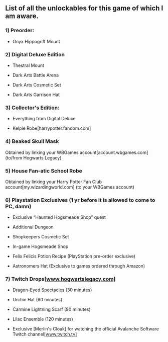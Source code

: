 
## List of all the unlockables for this game of which I am aware.

  

### 1) Preorder:


- Onyx Hippogriff Mount


### 2) Digital Deluxe Edition

- Thestral Mount

- Dark Arts Battle Arena

- Dark Arts Cosmetic Set

- Dark Arts Garrison Hat

### 3) Collector's Edition:

- Everything from Digital Deluxe

- Kelpie Robe[harrypotter.fandom.com]

  
  

### 4) Beaked Skull Mask

Obtained by linking your WBGames account[account.wbgames.com] (to/from Hogwarts Legacy)

  

### 5) House Fan-atic School Robe

Obtained by linking your Harry Potter Fan Club account[my.wizardingworld.com] (to your WBGames account)

  

### 6) Playstation Exclusives (1 yr before it is allowed to come to PC, damn)

  

- Exclusive “Haunted Hogsmeade Shop” quest

- Additional Dungeon

- Shopkeepers Cosmetic Set

- In-game Hogsmeade Shop

- Felix Felicis Potion Recipe (PlayStation pre-order exclusive)

- Astronomers Hat (Exclusive to games ordered through Amazon)

  
  

### 7) Twitch Drops[www.hogwartslegacy.com]

- Dragon-Eyed Spectacles (30 minutes)

- Urchin Hat (60 minutes)

- Carmine Lightning Scarf (90 minutes)

- Lilac Ensemble (120 minutes)

- Exclusive [Merlin's Cloak] for watching the official Avalanche Software Twitch channel[www.twitch.tv]

